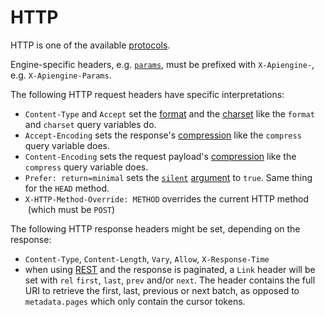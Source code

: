 # HTTP

HTTP is one of the available [protocols](README.md).

Engine-specific headers, e.g. [`params`](../arguments/params.md), must be
prefixed with `X-Apiengine-`, e.g. `X-Apiengine-Params`.

The following HTTP request headers have specific interpretations:
  - `Content-Type` and `Accept` set the [format](../protocols/formats.md) and
    the [charset](../protocols/formats.md#charsets) like the `format` and
    `charset` query variables do.
  - `Accept-Encoding` sets the response's
    [compression](../arguments/compression.md) like the `compress` query
    variable does.
  - `Content-Encoding` sets the request payload's
    [compression](../arguments/compression.md) like the `compress` query
    variable does.
  - `Prefer: return=minimal` sets the [`silent`](../arguments/silent.md)
    [argument](../rpc/README.md#rpc) to `true`.
    Same thing for the `HEAD` method.
  - `X-HTTP-Method-Override: METHOD` overrides the current HTTP method
    (which must be `POST`)

The following HTTP response headers might be set, depending on the response:
  - `Content-Type`, `Content-Length`, `Vary`, `Allow`, `X-Response-Time`
  - when using [REST](../rpc/rest.md) and the response is paginated, a
    `Link` header
    will be set with `rel` `first`, `last`, `prev` and/or `next`. The header
    contains the full URI to retrieve the first, last, previous or next batch,
    as opposed to `metadata.pages` which only contain the cursor tokens.
